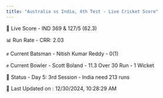 ```yaml
---
title: "Australia vs India, 4th Test - Live Cricket Score"
---
```


🔴 Live Score - IND 369 & 127/5 (62.3)  

📊 Run Rate - CRR: 2.03  

✊ Current Batsman - Nitish Kumar Reddy - 0(1)  

✊ Current Bowler - Scott Boland - 11.3 Over 30 Run - 1 Wicket  

📑 Status - Day 5: 3rd Session - India need 213 runs

📝 Last Updated on : 12/30/2024, 10:28:29 AM  

